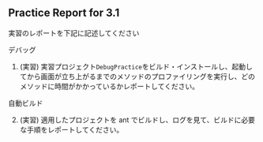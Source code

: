Practice Report for 3.1
------

実習のレポートを下記に記述してください

デバッグ

1. (実習) 実習プロジェクト`DebugPractice`をビルド・インストールし、起動してから画面が立ち上がるまでのメソッドのプロファイリングを実行し、どのメソッドに時間がかかっているかレポートしてください。

自動ビルド

2. (実習) 適用したプロジェクトを ant でビルドし、ログを見て、ビルドに必要な手順をレポートしてください。
